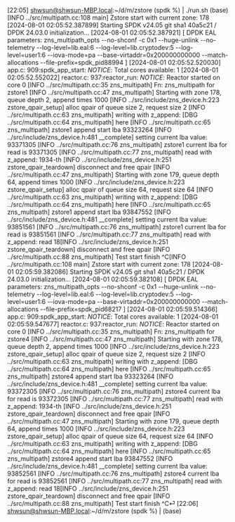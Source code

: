 [22:05] shwsun@shwsun-MBP.local:~/d/m/zstore (spdk %) | ./run.sh                                                                                                                         (base)
[INFO ../src/multipath.cc:108 main] Zstore start with current zone: 178
[2024-08-01 02:05:52.387899] Starting SPDK v24.05 git sha1 40a5c21 / DPDK 24.03.0 initialization...
[2024-08-01 02:05:52.387921] [ DPDK EAL parameters: zns_multipath_opts --no-shconf -c 0x1 --huge-unlink --no-telemetry --log-level=lib.eal:6 --log-level=lib.cryptodev:5 --log-level=user1:6 --iova-mode=pa --base-virtaddr=0x200000000000 --match-allocations --file-prefix=spdk_pid88994 ]
[2024-08-01 02:05:52.520030] app.c: 909:spdk_app_start: *NOTICE*: Total cores available: 1
[2024-08-01 02:05:52.552022] reactor.c: 937:reactor_run: *NOTICE*: Reactor started on core 0
[INFO ../src/multipath.cc:35 zns_multipath] Fn: zns_multipath for zstore1
[INFO ../src/multipath.cc:47 zns_multipath]
Starting with zone 178, queue depth 2, append times 1000
[INFO ../src/include/zns_device.h:223 zstore_qpair_setup] alloc qpair of queue size 2, request size 2
[INFO ../src/multipath.cc:63 zns_multipath] writing with z_append:
[DBG ../src/multipath.cc:64 zns_multipath] here
[INFO ../src/multipath.cc:65 zns_multipath] zstore1 append start lba 93323264
[INFO ../src/include/zns_device.h:481 __complete] setting current lba value: 93371305
[INFO ../src/multipath.cc:76 zns_multipath] zstore1 current lba for read is 93371305
[INFO ../src/multipath.cc:77 zns_multipath] read with z_append:
1934-th [INFO ../src/include/zns_device.h:251 zstore_qpair_teardown] disconnect and free qpair
[INFO ../src/multipath.cc:47 zns_multipath]
Starting with zone 179, queue depth 64, append times 1000
[INFO ../src/include/zns_device.h:223 zstore_qpair_setup] alloc qpair of queue size 64, request size 64
[INFO ../src/multipath.cc:63 zns_multipath] writing with z_append:
[DBG ../src/multipath.cc:64 zns_multipath] here
[INFO ../src/multipath.cc:65 zns_multipath] zstore1 append start lba 93847552
[INFO ../src/include/zns_device.h:481 __complete] setting current lba value: 93851561
[INFO ../src/multipath.cc:76 zns_multipath] zstore1 current lba for read is 93851561
[INFO ../src/multipath.cc:77 zns_multipath] read with z_append:
read
18[INFO ../src/include/zns_device.h:251 zstore_qpair_teardown] disconnect and free qpair
[INFO ../src/multipath.cc:88 zns_multipath] Test start finish
^C[INFO ../src/multipath.cc:108 main] Zstore start with current zone: 178
[2024-08-01 02:05:59.382086] Starting SPDK v24.05 git sha1 40a5c21 / DPDK 24.03.0 initialization...
[2024-08-01 02:05:59.382108] [ DPDK EAL parameters: zns_multipath_opts --no-shconf -c 0x1 --huge-unlink --no-telemetry --log-level=lib.eal:6 --log-level=lib.cryptodev:5 --log-level=user1:6 --iova-mode=pa --base-virtaddr=0x200000000000 --match-allocations --file-prefix=spdk_pid68217 ]
[2024-08-01 02:05:59.514366] app.c: 909:spdk_app_start: *NOTICE*: Total cores available: 1
[2024-08-01 02:05:59.547677] reactor.c: 937:reactor_run: *NOTICE*: Reactor started on core 0
[INFO ../src/multipath.cc:35 zns_multipath] Fn: zns_multipath for zstore4
[INFO ../src/multipath.cc:47 zns_multipath]
Starting with zone 178, queue depth 2, append times 1000
[INFO ../src/include/zns_device.h:223 zstore_qpair_setup] alloc qpair of queue size 2, request size 2
[INFO ../src/multipath.cc:63 zns_multipath] writing with z_append:
[DBG ../src/multipath.cc:64 zns_multipath] here
[INFO ../src/multipath.cc:65 zns_multipath] zstore4 append start lba 93323264
[INFO ../src/include/zns_device.h:481 __complete] setting current lba value: 93372305
[INFO ../src/multipath.cc:76 zns_multipath] zstore4 current lba for read is 93372305
[INFO ../src/multipath.cc:77 zns_multipath] read with z_append:
1934-th [INFO ../src/include/zns_device.h:251 zstore_qpair_teardown] disconnect and free qpair
[INFO ../src/multipath.cc:47 zns_multipath]
Starting with zone 179, queue depth 64, append times 1000
[INFO ../src/include/zns_device.h:223 zstore_qpair_setup] alloc qpair of queue size 64, request size 64
[INFO ../src/multipath.cc:63 zns_multipath] writing with z_append:
[DBG ../src/multipath.cc:64 zns_multipath] here
[INFO ../src/multipath.cc:65 zns_multipath] zstore4 append start lba 93847552
[INFO ../src/include/zns_device.h:481 __complete] setting current lba value: 93852561
[INFO ../src/multipath.cc:76 zns_multipath] zstore4 current lba for read is 93852561
[INFO ../src/multipath.cc:77 zns_multipath] read with z_append:
read
18[INFO ../src/include/zns_device.h:251 zstore_qpair_teardown] disconnect and free qpair
[INFO ../src/multipath.cc:88 zns_multipath] Test start finish
^C⏎
[22:06] shwsun@shwsun-MBP.local:~/d/m/zstore (spdk %) |                                                                                                                                  (base)
